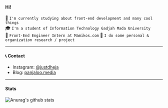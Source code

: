 #### Hi! 

👀 `I'm currently studying about front-end development and many cool things`  
🎓 `I'm a student of Information Technology Gadjah Mada University`  
🥼 `Front-End Engineer Intern at Mamikos.com`
🔬 `I do some personal & organization research / project`

___

#### 📞 Contact

* Instagram: [@justdheja](https://instagram.com/justdheja)
* Blog: [panjaloo.media](https://panjaloo.media)

___

#### Stats

![Anurag's github stats](https://github-readme-stats.vercel.app/api?username=justdheja&show_icons=true&theme=radical)
